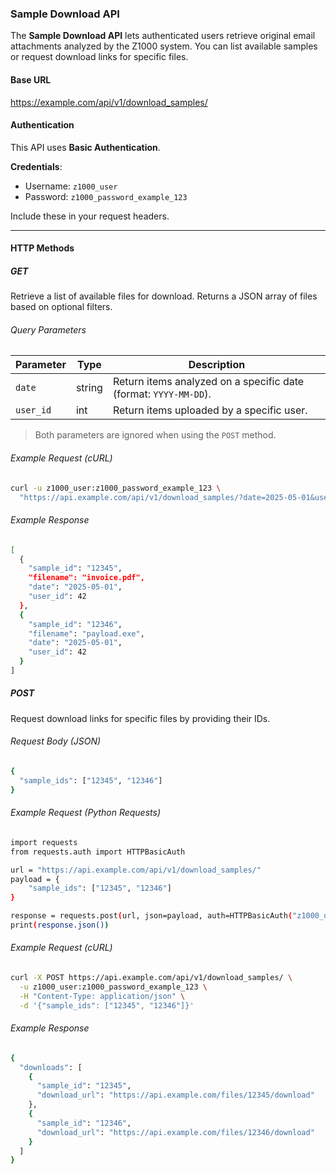 ### Sample Download API

The **Sample Download API** lets authenticated users retrieve original email attachments analyzed by the Z1000 system. You can list available samples or request download links for specific files.

#### Base URL
https://example.com/api/v1/download_samples/

#### Authentication

This API uses **Basic Authentication**.

**Credentials**:
- Username: `z1000_user`
- Password: `z1000_password_example_123`

Include these in your request headers.

---
#### HTTP Methods

##### GET

Retrieve a list of available files for download. Returns a JSON array of files based on optional filters.

###### Query Parameters

| Parameter | Type   | Description |
|-----------|--------|-------------|
| `date`    | string | Return items analyzed on a specific date (format: `YYYY-MM-DD`). |
| `user_id` | int    | Return items uploaded by a specific user. |

> Both parameters are ignored when using the `POST` method.

###### Example Request (cURL)

```bash
curl -u z1000_user:z1000_password_example_123 \
  "https://api.example.com/api/v1/download_samples/?date=2025-05-01&user_id=42"
```

###### Example Response

```bash
[
  {
    "sample_id": "12345",
    "filename": "invoice.pdf",
    "date": "2025-05-01",
    "user_id": 42
  },
  {
    "sample_id": "12346",
    "filename": "payload.exe",
    "date": "2025-05-01",
    "user_id": 42
  }
]
```

##### POST

Request download links for specific files by providing their IDs.

###### Request Body (JSON)
```bash
{
  "sample_ids": ["12345", "12346"]
}
```

###### Example Request (Python Requests)

```bash
import requests
from requests.auth import HTTPBasicAuth

url = "https://api.example.com/api/v1/download_samples/"
payload = {
    "sample_ids": ["12345", "12346"]
}

response = requests.post(url, json=payload, auth=HTTPBasicAuth("z1000_user", "z1000_password_example_123"))
print(response.json())
```

###### Example Request (cURL)

```bash
curl -X POST https://api.example.com/api/v1/download_samples/ \
  -u z1000_user:z1000_password_example_123 \
  -H "Content-Type: application/json" \
  -d '{"sample_ids": ["12345", "12346"]}'
```

###### Example Response

```bash
{
  "downloads": [
    {
      "sample_id": "12345",
      "download_url": "https://api.example.com/files/12345/download"
    },
    {
      "sample_id": "12346",
      "download_url": "https://api.example.com/files/12346/download"
    }
  ]
}
```
